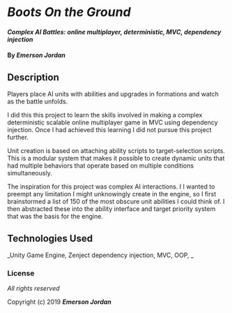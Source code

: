 # _Boots On the Ground_

#### _Complex AI Battles: online multiplayer, deterministic, MVC, dependency injection_

#### By _**Emerson Jordan**_

## Description

Players place AI units with abilities and upgrades in formations and watch as the battle unfolds.

I did this this project to learn the skills involved in making a complex deterministic scalable online multiplayer game in MVC
using dependency injection. 
Once I had achieved this learning I did not pursue this project further.

Unit creation is based on attaching ability scripts to target-selection scripts.
This is a modular system that makes it possible to create dynamic units that had multiple behaviors that
operate based on multiple conditions simultaneously.

The inspiration for this project was complex AI interactions. I  I wanted to preempt any limitation I might unknowingly create in the engine, so I first brainstormed a list of 150 of the most obscure unit abilities I could think of.
I then abstracted these into the ability interface and target priority system that was the basis for the engine.

## Technologies Used

_Unity Game Engine, Zenject dependency injection, MVC, OOP, _

### License

*All rights reserved*

Copyright (c) 2019 **_Emerson Jordan_**
